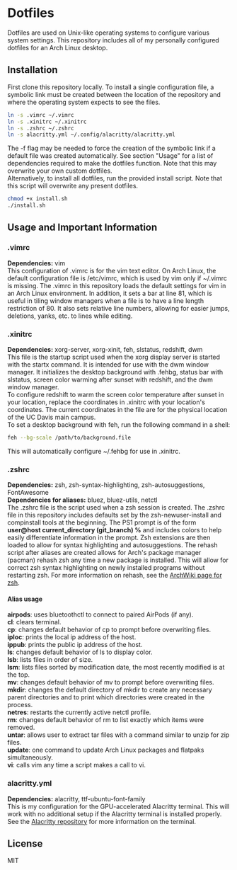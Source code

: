 # Dotfiles
Dotfiles are used on Unix-like operating systems to configure various system
settings. This repository includes all of my personally configured dotfiles for an
Arch Linux desktop.

## Installation
First clone this repository locally. To install a single configuration file, a
symbolic link must be created between the location of the repository and where
the operating system expects to see the files.
```sh
ln -s .vimrc ~/.vimrc
ln -s .xinitrc ~/.xinitrc
ln -s .zshrc ~/.zshrc
ln -s alacritty.yml ~/.config/alacritty/alacritty.yml
```
The -f flag may be needed to force the creation of the symbolic link if a default
file was created automatically. See section "Usage" for a list of dependencies
required to make the dotfiles function. Note that this may overwrite your own
custom dotfiles. \
Alternatively, to install all dotfiles, run the provided install script. Note
that this script will overwrite any present dotfiles.
```sh
chmod +x install.sh
./install.sh
```

## Usage and Important Information

### .vimrc
**Dependencies:** vim \
This configuration of .vimrc is for the vim text editor. On Arch Linux, the
default configuration file is /etc/vimrc, which is used by vim only if ~/.vimrc is
missing. The .vimrc in this repository loads the default settings for vim in
an Arch Linux environment. In addition, it sets a bar at line 81, which is
useful in tiling window managers when a file is to have a line length
restriction of 80. It also sets relative line numbers, allowing for easier
jumps, deletions, yanks, etc. to lines while editing.

### .xinitrc
**Dependencies:** xorg-server, xorg-xinit, feh, slstatus, redshift, dwm \
This file is the startup script used when the xorg display server is started with
the startx command. It is intended for use with the dwm window manager.
It initializes the desktop background with .fehbg, status bar with slstatus,
screen color warming after sunset with redshift, and the dwm window manager. \
To configure redshift to warm the screen color temperature after sunset in
your location, replace the coordinates in .xinitrc with your location's
coordinates. The current coordinates in the file are for the physical location of
the UC Davis main campus. \
To set a desktop background with feh, run the following command in a shell:
```sh
feh --bg-scale /path/to/background.file
```
This will automatically configure ~/.fehbg for use in .xinitrc.

### .zshrc
**Dependencies:** zsh, zsh-syntax-highlighting, zsh-autosuggestions, FontAwesome \
**Dependencies for aliases:** bluez, bluez-utils, netctl \
The .zshrc file is the script used when a zsh session is created. The .zshrc file
in this repository includes defaults set by the zsh-newuser-install and
compinstall tools at the beginning. The PS1 prompt is of the form \
**user@host current_directory (git_branch) %** and includes colors to help
easily differentiate information in the prompt. Zsh extensions are then loaded
to allow for syntax highlighting and autosuggestions. The rehash script after
aliases are created allows for Arch's package manager (pacman) rehash zsh
any time a new package is installed. This will allow for correct zsh syntax
highlighting on newly installed programs without restarting zsh. For more
information on rehash, see the
[ArchWiki page for zsh](https://wiki.archlinux.org/title/Zsh#On-demand_rehash).
#### Alias usage
**airpods**: uses bluetoothctl to connect to paired AirPods (if any). \
**cl**: clears terminal. \
**cp**: changes default behavior of cp to prompt before overwriting files. \
**iploc**: prints the local ip address of the host. \
**ippub**: prints the public ip address of the host. \
**ls**: changes default behavior of ls to display color. \
**lsb**: lists files in order of size. \
**lsm**: lists files sorted by modification date, the most recently modified is at
the top. \
**mv**: changes default behavior of mv to prompt before overwriting files. \
**mkdir**: changes the default directory of mkdir to create any necessary parent
directories and to print which directories were created in the process. \
**netres**: restarts the currently active netctl profile. \
**rm**: changes default behavior of rm to list exactly which items were removed.
\
**untar**: allows user to extract tar files with a command similar to unzip for
zip files. \
**update**: one command to update Arch Linux packages and flatpaks
simultaneously. \
**vi**: calls vim any time a script makes a call to vi.

### alacritty.yml
**Dependencies:** alacritty, ttf-ubuntu-font-family \
This is my configuration for the GPU-accelerated Alacritty terminal. This will
work with no additional setup if the Alacritty terminal is installed properly.
See the [Alacritty repository](https://github.com/alacritty/alacritty) for more
information on the terminal.

## License
MIT

